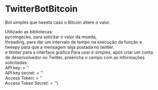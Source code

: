 # TwitterBotBitcoin
Bot simples que tweeta caso o Bitcoin altere o valor.

Utilizado as bibliotecas:\
   pycoingecko, para solicitar o valor da moeda, \
   threading, para dar um intervalo de tempo na execução da função e \
   tweepy para que a mensagem seja postada no twitter.\
   e tkinter para a interface gráfica
Para usar é simples, após criar um conta de desenvolvedor no Twitter, preencha o campo com as informações solicitadas:\
  API key: = ''\
  API key secret: = ''\
  Access Token: = ''\
  Access Token Secret: = ''\

